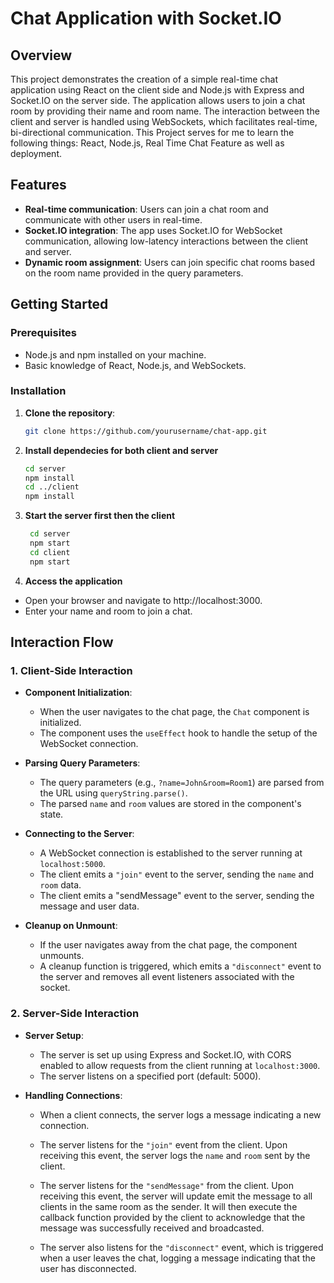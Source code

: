 # Chat Application with Socket.IO

## Overview

This project demonstrates the creation of a simple real-time chat application using React on the client side and Node.js with Express and Socket.IO on the server side. The application allows users to join a chat room by providing their name and room name. The interaction between the client and server is handled using WebSockets, which facilitates real-time, bi-directional communication. This Project serves for me to learn the following things: React, Node.js, Real Time Chat Feature as well as deployment.

## Features

- **Real-time communication**: Users can join a chat room and communicate with other users in real-time.
- **Socket.IO integration**: The app uses Socket.IO for WebSocket communication, allowing low-latency interactions between the client and server.
- **Dynamic room assignment**: Users can join specific chat rooms based on the room name provided in the query parameters.

## Getting Started

### Prerequisites

- Node.js and npm installed on your machine.
- Basic knowledge of React, Node.js, and WebSockets.

### Installation

1. **Clone the repository**:

   ```bash
   git clone https://github.com/yourusername/chat-app.git

   ```

2. **Install dependecies for both client and server**

   ```bash
   cd server
   npm install
   cd ../client
   npm install
   ```

3. **Start the server first then the client**

   ```bash
    cd server
    npm start
    cd client
    npm start
   ```

4. **Access the application**

- Open your browser and navigate to http://localhost:3000.
- Enter your name and room to join a chat.

## Interaction Flow

### 1. **Client-Side Interaction**

- **Component Initialization**:

  - When the user navigates to the chat page, the `Chat` component is initialized.
  - The component uses the `useEffect` hook to handle the setup of the WebSocket connection.

- **Parsing Query Parameters**:

  - The query parameters (e.g., `?name=John&room=Room1`) are parsed from the URL using `queryString.parse()`.
  - The parsed `name` and `room` values are stored in the component's state.

- **Connecting to the Server**:

  - A WebSocket connection is established to the server running at `localhost:5000`.
  - The client emits a `"join"` event to the server, sending the `name` and `room` data.
  - The client emits a "sendMessage" event to the server, sending the message and user data.

- **Cleanup on Unmount**:
  - If the user navigates away from the chat page, the component unmounts.
  - A cleanup function is triggered, which emits a `"disconnect"` event to the server and removes all event listeners associated with the socket.

### 2. **Server-Side Interaction**

- **Server Setup**:

  - The server is set up using Express and Socket.IO, with CORS enabled to allow requests from the client running at `localhost:3000`.
  - The server listens on a specified port (default: 5000).

- **Handling Connections**:

  - When a client connects, the server logs a message indicating a new connection.
  - The server listens for the `"join"` event from the client. Upon receiving this event, the server logs the `name` and `room` sent by the client.
  - The server listens for the `"sendMessage"` from the client. Upon receiving this event, the server will update emit the message to all clients in the same room as the sender. It will then execute the callback function provided by the client to acknowledge that the message was successfully received and broadcasted.

  - The server also listens for the `"disconnect"` event, which is triggered when a user leaves the chat, logging a message indicating that the user has disconnected.
